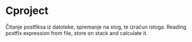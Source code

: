 # Cproject
Čitanje postfiksa iz datoteke, spremanje na stog, te izračun istoga.
Reading postfix expression from file, store on stack and calculate it.
